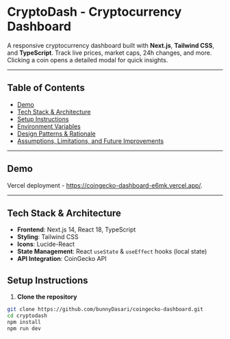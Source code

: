 # CryptoDash - Cryptocurrency Dashboard

A responsive cryptocurrency dashboard built with **Next.js**, **Tailwind CSS**, and **TypeScript**. Track live prices, market caps, 24h changes, and more. Clicking a coin opens a detailed modal for quick insights.

---

## Table of Contents
- [Demo](#demo)
- [Tech Stack & Architecture](#tech-stack--architecture)
- [Setup Instructions](#setup-instructions)
- [Environment Variables](#environment-variables)
- [Design Patterns & Rationale](#design-patterns--rationale)
- [Assumptions, Limitations, and Future Improvements](#assumptions-limitations-and-future-improvements)

---

## Demo
Vercel deployment - https://coingecko-dashboard-e6mk.vercel.app/.

---

## Tech Stack & Architecture

- **Frontend**: Next.js 14, React 18, TypeScript  
- **Styling**: Tailwind CSS 
- **Icons**: Lucide-React  
- **State Management**: React `useState` & `useEffect` hooks (local state)  
- **API Integration**: CoinGecko API  

## Setup Instructions

1. **Clone the repository**
```bash
git clone https://github.com/bunnyDasari/coingecko-dashboard.git
cd cryptodash
npm install
npm run dev
